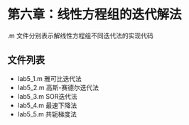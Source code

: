 # 第六章：线性方程组的迭代解法

 .m 文件分别表示解线性方程组不同迭代法的实现代码

## 文件列表

- lab5_1.m                  雅可比迭代法
- lab5_2.m                  高斯-赛德尔迭代法
- lab5_3.m                  SOR迭代法
- lab5_4.m                  最速下降法
- lab5_5.m                  共轭梯度法  
  